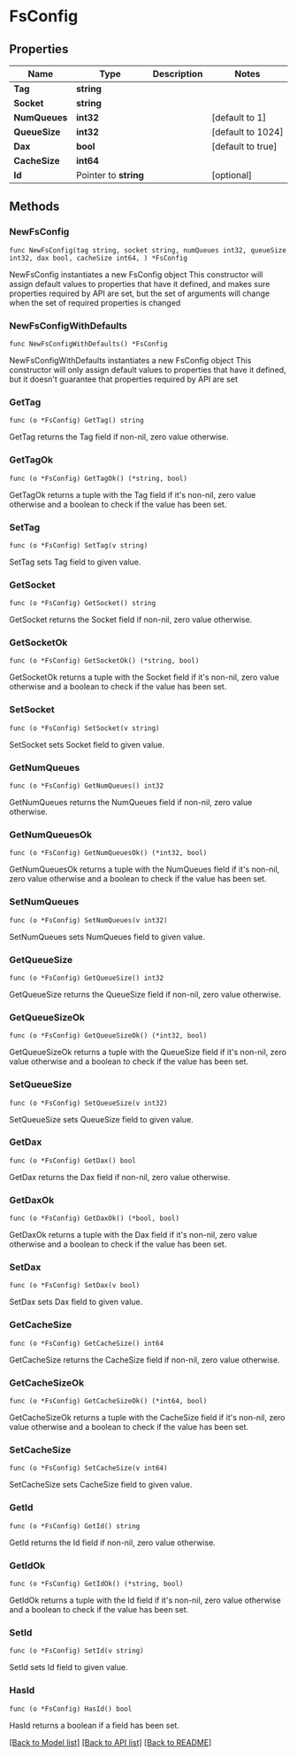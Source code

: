 # FsConfig

## Properties

Name | Type | Description | Notes
------------ | ------------- | ------------- | -------------
**Tag** | **string** |  | 
**Socket** | **string** |  | 
**NumQueues** | **int32** |  | [default to 1]
**QueueSize** | **int32** |  | [default to 1024]
**Dax** | **bool** |  | [default to true]
**CacheSize** | **int64** |  | 
**Id** | Pointer to **string** |  | [optional] 

## Methods

### NewFsConfig

`func NewFsConfig(tag string, socket string, numQueues int32, queueSize int32, dax bool, cacheSize int64, ) *FsConfig`

NewFsConfig instantiates a new FsConfig object
This constructor will assign default values to properties that have it defined,
and makes sure properties required by API are set, but the set of arguments
will change when the set of required properties is changed

### NewFsConfigWithDefaults

`func NewFsConfigWithDefaults() *FsConfig`

NewFsConfigWithDefaults instantiates a new FsConfig object
This constructor will only assign default values to properties that have it defined,
but it doesn't guarantee that properties required by API are set

### GetTag

`func (o *FsConfig) GetTag() string`

GetTag returns the Tag field if non-nil, zero value otherwise.

### GetTagOk

`func (o *FsConfig) GetTagOk() (*string, bool)`

GetTagOk returns a tuple with the Tag field if it's non-nil, zero value otherwise
and a boolean to check if the value has been set.

### SetTag

`func (o *FsConfig) SetTag(v string)`

SetTag sets Tag field to given value.


### GetSocket

`func (o *FsConfig) GetSocket() string`

GetSocket returns the Socket field if non-nil, zero value otherwise.

### GetSocketOk

`func (o *FsConfig) GetSocketOk() (*string, bool)`

GetSocketOk returns a tuple with the Socket field if it's non-nil, zero value otherwise
and a boolean to check if the value has been set.

### SetSocket

`func (o *FsConfig) SetSocket(v string)`

SetSocket sets Socket field to given value.


### GetNumQueues

`func (o *FsConfig) GetNumQueues() int32`

GetNumQueues returns the NumQueues field if non-nil, zero value otherwise.

### GetNumQueuesOk

`func (o *FsConfig) GetNumQueuesOk() (*int32, bool)`

GetNumQueuesOk returns a tuple with the NumQueues field if it's non-nil, zero value otherwise
and a boolean to check if the value has been set.

### SetNumQueues

`func (o *FsConfig) SetNumQueues(v int32)`

SetNumQueues sets NumQueues field to given value.


### GetQueueSize

`func (o *FsConfig) GetQueueSize() int32`

GetQueueSize returns the QueueSize field if non-nil, zero value otherwise.

### GetQueueSizeOk

`func (o *FsConfig) GetQueueSizeOk() (*int32, bool)`

GetQueueSizeOk returns a tuple with the QueueSize field if it's non-nil, zero value otherwise
and a boolean to check if the value has been set.

### SetQueueSize

`func (o *FsConfig) SetQueueSize(v int32)`

SetQueueSize sets QueueSize field to given value.


### GetDax

`func (o *FsConfig) GetDax() bool`

GetDax returns the Dax field if non-nil, zero value otherwise.

### GetDaxOk

`func (o *FsConfig) GetDaxOk() (*bool, bool)`

GetDaxOk returns a tuple with the Dax field if it's non-nil, zero value otherwise
and a boolean to check if the value has been set.

### SetDax

`func (o *FsConfig) SetDax(v bool)`

SetDax sets Dax field to given value.


### GetCacheSize

`func (o *FsConfig) GetCacheSize() int64`

GetCacheSize returns the CacheSize field if non-nil, zero value otherwise.

### GetCacheSizeOk

`func (o *FsConfig) GetCacheSizeOk() (*int64, bool)`

GetCacheSizeOk returns a tuple with the CacheSize field if it's non-nil, zero value otherwise
and a boolean to check if the value has been set.

### SetCacheSize

`func (o *FsConfig) SetCacheSize(v int64)`

SetCacheSize sets CacheSize field to given value.


### GetId

`func (o *FsConfig) GetId() string`

GetId returns the Id field if non-nil, zero value otherwise.

### GetIdOk

`func (o *FsConfig) GetIdOk() (*string, bool)`

GetIdOk returns a tuple with the Id field if it's non-nil, zero value otherwise
and a boolean to check if the value has been set.

### SetId

`func (o *FsConfig) SetId(v string)`

SetId sets Id field to given value.

### HasId

`func (o *FsConfig) HasId() bool`

HasId returns a boolean if a field has been set.


[[Back to Model list]](../README.md#documentation-for-models) [[Back to API list]](../README.md#documentation-for-api-endpoints) [[Back to README]](../README.md)


